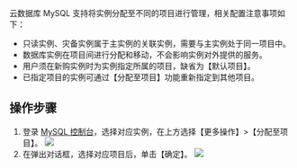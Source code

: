 
云数据库 MySQL 支持将实例分配至不同的项目进行管理，相关配置注意事项如下：
- 只读实例、灾备实例属于主实例的关联实例，需要与主实例处于同一项目中。
- 数据库实例在项目间进行分配和移动，不会影响实例对外提供的服务。
- 用户须在新购实例时为实例指定所属的项目，缺省为【默认项目】。
- 已指定项目的实例可通过【分配至项目】功能重新指定到其他项目。

## 操作步骤
1. 登录 [MySQL 控制台](https://console.cloud.tencent.com/cdb/)，选择对应实例，在上方选择【更多操作】>【分配至项目】。
![](https://main.qcloudimg.com/raw/d1fe0ad3b002172fbb6418cc8ba830d5.png)
2. 在弹出对话框，选择对应项目后，单击【确定】。
![](https://main.qcloudimg.com/raw/f547428bb9ae2fc0d2d8105cff950b85.png)
